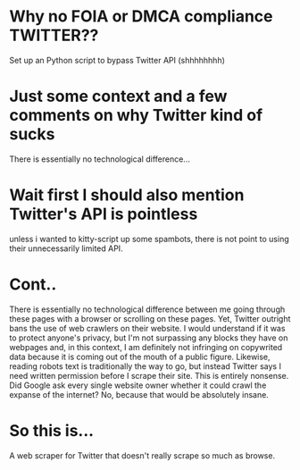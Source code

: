# Why no FOIA or DMCA compliance TWITTER??

Set up an Python script to bypass Twitter API (shhhhhhhh)


# Just some context and a few comments on why Twitter kind of sucks
There is essentially no technological difference...

# Wait first I should also mention Twitter's API is pointless
unless i wanted to kitty-script up some spambots, there is not point to using their unnecessarily
limited API. 

# Cont..

There is essentially no technological difference between me going through these pages with a browser
or scrolling on these pages. Yet, Twitter outright bans the use of web crawlers on their website. I
would understand if it was to protect anyone's privacy, but I'm not surpassing any blocks they have 
on webpages and, in this context, I am definitely not infringing on copywrited data because it is 
coming out of the mouth of a public figure. Likewise, reading robots text is traditionally the way to
go, but instead Twitter says I need written permission before I scrape their site. This is entirely 
nonsense. Did Google ask every single website owner whether it could crawl the expanse of the internet?
No, because that would be absolutely insane.

# So this is...
A web scraper for Twitter that doesn't really scrape so much as browse. 

